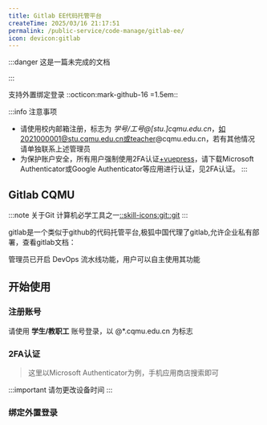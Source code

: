 ```yaml
---
title: Gitlab EE代码托管平台
createTime: 2025/03/16 21:17:51
permalink: /public-service/code-manage/gitlab-ee/
icon: devicon:gitlab
---
```

:::danger 这是一篇未完成的文档

:::

支持外置绑定登录 ::octicon:mark-github-16 =1.5em::

<CardGrid>
<LinkCard icon="devicon:gitlab" href="http://192.168.183.202" title="重医校园网内网地址" description="校园网可访问"></LinkCard>
<LinkCard icon="devicon:gitlab" href="https://git.cqmu.edu.cn/" title="Gitlab极狐" description="外网暂未开通"></LinkCard>
</CardGrid>



:::info 注意事项
- 请使用校内邮箱注册，标志为 _学号/工号@[stu.]cqmu.edu.cn_，如2021000001@stu.cqmu.edu.cn或teacher@cqmu.edu.cn，若有其他情况请单独联系上述管理员
- 为保护账户安全，所有用户强制使用2FA认证[+vuepress]，请下载Microsoft Authenticator或Google Authenticator等应用进行认证，见2FA认证。
:::

[+vuepress]:
    [::logos:microsoft-icon::2FA（双因素认证）](https://www.microsoft.com/zh-cn/security/business/security-101/what-is-two-factor-authentication-2fa)是一种安全措施，要求用户在登录时提供两种不同的验证方式。通常包括密码和手机验证码。启用2FA可以显著提高账户安全性，防止未经授权的访问。



## Gitlab CQMU

:::note 关于Git
计算机必学工具之一[::skill-icons:git::git](/csdiy/tools-must/git/)
:::

gitlab是一个类似于github的代码托管平台,极狐中国代理了gitlab,允许企业私有部署，查看gitlab文档：

<LinkCard icon="devicon:gitlab" href="https://gitlab.cn/docs/" title="Gitlab Docs" ></LinkCard>

管理员已开启 DevOps 流水线功能，用户可以自主使用其功能




## 开始使用

### 注册账号

请使用 **学生/教职工** 账号登录，以 @*.cqmu.edu.cn 为标志

### 2FA认证

> 这里以Microsoft Authenticator为例，手机应用商店搜索即可

:::important
请勿更改设备时间
:::

### 绑定外置登录

##
